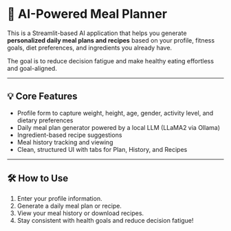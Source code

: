 # 🥗 AI-Powered Meal Planner

This is a Streamlit-based AI application that helps you generate **personalized daily meal plans and recipes** based on your profile, fitness goals, diet preferences, and ingredients you already have.

The goal is to reduce decision fatigue and make healthy eating effortless and goal-aligned.

---

## 💡 Core Features

- Profile form to capture weight, height, age, gender, activity level, and dietary preferences
- Daily meal plan generator powered by a local LLM (LLaMA2 via Ollama)
- Ingredient-based recipe suggestions
- Meal history tracking and viewing
- Clean, structured UI with tabs for Plan, History, and Recipes

---

## 🛠️ How to Use

1. Enter your profile information.
2. Generate a daily meal plan or recipe.
3. View your meal history or download recipes.
4. Stay consistent with health goals and reduce decision fatigue!

